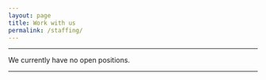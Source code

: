 ```yaml
---
layout: page
title: Work with us
permalink: /staffing/
---
```


***



We currently have no open positions.


***



